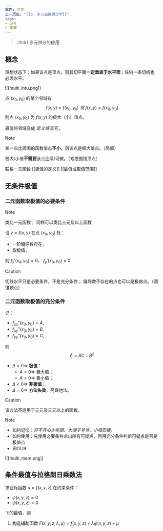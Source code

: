 ```yaml
---
属性: 正文
上一层级: "[[5. 多元函数微分学]]"
tags:
- 必考
- 重要
---
```


> [!tldr] 
> 多元微分的**应用**

## 概念

理想状态下：如果该点是顶点，则其切平面**一定垂直于水平面**；任何一条切线也    必须水平。

![[multi_intu.png]]

点 $(x_{0}, y_{0})$ 的某个邻域有 $$f(x,y) \le f(x_{0},y_{0}) ~或~ f(x,y) \ge f(x_{0},y_{0})$$ 则点 $(x_{0},y_{0})$ 为 $f(x,y)$ 的极大（小）值点。

最值将邻域变成 *定义域* 即可。

> [!note] 
> 某一点比周围的函数值点**不小**，则该点是极大值点。（局部）
> 
> 极大/小值**不需要**该点连续/可微。（考虑圆锥顶点）
> 
> 联系一元函数 [[极值的定义]] [[最值或取值范围]]

## 无条件极值

### 二元函数取极值的必要条件

> [!note] 
> 类比一元函数；
> 同样可以类比三元及以上函数

设 $z = f(x,y)$ 在点 $(x_{0}, y_{0})$ 处：

- 一阶偏导数存在，
- 取极值，

则 $f_{x}'(x_{0},y_{0}) = 0$， $f_{y}'(x_{0},y_{0}) = 0$

> [!caution] 
> 切线水平只是必要条件，不是充分条件；
> 偏导数不存在的点也可以是极值点。（圆锥顶点）

### 二元函数取极值的充分条件

记：
- $f_{xx}''(x_{0},y_{0}) = A,$
- $f_{xy}''(x_{0},y_{0}) = B,$
- $f_{yy}''(x_{0},y_{0}) = C,$

则 $$\Delta = AC-B^{2}$$

- $\Delta > 0 \Rightarrow$ **极值**：
	- $A < 0 \Rightarrow$ 极大值；
	- $A > 0 \Rightarrow$ 极小值；
- $\Delta < 0 \Rightarrow$ **非极值**；
- $\Delta = 0 \Rightarrow$ **方法失效**，另谋他法。

> [!caution] 
> 该方法不适用于三元及三元以上的函数。 

> [!note] 
> - 如何记忆：*开不开心少年团、大胡子爷爷、小哑巴猪。*
> - 如何使用：先使用必要条件求出所有可疑点，再用充分条件判断可疑点是否是极值点
> - *例13.19*

![[multi_mem.png]]

## 条件最值与拉格朗日乘数法

求目标函数 $u = f(x,y,z)$ 在约束条件：

- $\varphi (x,y,z) = 0$
- $\psi (x,y,z) = 0$

下的最值，则

1. 构造辅助函数 $F(x,y,z,\lambda, \mu) = f(x,y,z) + \lambda \varphi (x,y,z) + \mu$